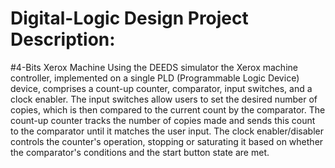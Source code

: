 # Digital-Logic Design Project Description:
#4-Bits Xerox Machine
Using the DEEDS simulator the Xerox machine controller, implemented on a single PLD (Programmable Logic Device) device, comprises a count-up counter, comparator, input switches, and a clock enabler. 
The input switches allow users to set the desired number of copies, which is then compared to the current count by the comparator. 
The count-up counter tracks the number of copies made and sends this count to the comparator until it matches the user input. 
The clock enabler/disabler controls the counter's operation, stopping or saturating it based on whether the comparator's conditions and the start button state are met.
